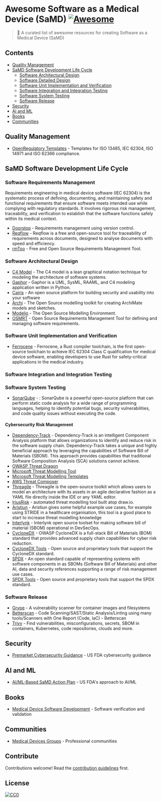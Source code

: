 
# Awesome Software as a Medical Device (SaMD) [![Awesome](https://awesome.re/badge.svg)](https://awesome.re)

> 🩻 A curated list of awesome resources for creating Software as a Medical Device (SaMD)

## Contents

- [Quality Management](#quality-management)
- [SaMD Software Development Life Cycle](#samd-sdlc)
	- [Software Architectural Design](#software-architectural-design)
	- [Software Detailed Design](#software-detailed-design)
	- [Software Unit Implementation and Verification](#software-unit-implemenation-and-verification)
	- [Software Integration and Integration Testing](#software-integration-and-integration-testing)
	- [Software System Testing](#software-system-testing)
	- [Software Release](#software-release)
- [Security](#security)
- [AI and ML](#ai-and-ml)
- [Books](#books)
- [Communities](#communities)


## Quality Management
- [OpenRegulatory Templates](https://github.com/openregulatory/templates) - Templates for ISO 13485, IEC 62304, ISO 14971 and ISO 62366 compliance.

## SaMD Software Development Life Cycle

### Software Requirements Management
Requirements engineering in medical device software (IEC 62304) is the systematic process of defining, documenting, and maintaining safety and functional requirements that ensure software meets intended use while complying with regulatory standards. It involves rigorous risk management, traceability, and verification to establish that the software functions safely within its medical context.
- [Doorstop](https://github.com/doorstop-dev/doorstop) - Requirements management using version control.
- [Reqflow](https://goeb.github.io/reqflow/) - Reqflow is a free and open-source tool for traceability of requirements across documents, designed to analyse documents with speed and efficiency.
- [rmToo](https://github.com/florath/rmtoo) - Free and Open Source Requirements Management Tool. 
### Software Architectural Design
- [C4 Model](https://c4model.com/) - The C4 model is a lean graphical notation technique for modeling the architecture of software systems.
- [Gaphor](https://gaphor.org/) - Gaphor is a UML, SysML, RAAML, and C4 modeling application written in Python.
- [Cairis](https://cairis.org/) - An open source platform for building security and usability into your software
- [Archi](https://www.archimatetool.com/) - The Open Source modelling toolkit for creating ArchiMate models and sketches.
- [Modelio](https://www.modelio.org/index.htm) - The Open Source Modelling Environment.
- [OSMRT](https://github.com/osrmt/osrmt) - Open Source Requirements Management Tool for defining and managing software requirements.


### Software Unit Implementation and Verification
- [Ferrocene](https://ferrocene.dev/en/) - Ferrocene, a Rust compiler toolchain, is the first open-source toolchain to achieve IEC 62304 Class C qualification for medical device software, enabling developers to use Rust for safety-critical applications in the medical industry.
### Software Integration and Integration Testing
### Software System Testing
- [SonarQube](https://github.com/SonarSource/sonarqube) - : SonarQube  is a powerful open-source platform that can perform static code analysis for a wide range of programming languages, helping to identify potential bugs, security vulnerabilities, and code quality issues without executing the code. 
#### Cybersecurity Risk Management
- [Dependency-Track](https://dependencytrack.org/) - Dependency-Track is an intelligent Component Analysis platform that allows organizations to identify and reduce risk in the software supply chain. Dependency-Track takes a unique and highly beneficial approach by leveraging the capabilities of Software Bill of Materials (SBOM). This approach provides capabilities that traditional Software Composition Analysis (SCA) solutions cannot achieve.
- [OWASP Threat Dragon](https://owasp.org/www-project-threat-dragon/)
- [Microsoft Threat Modelling Tool](https://learn.microsoft.com/en-us/azure/security/develop/threat-modeling-tool)
- [Microsoft Threat Modelling Templates](https://github.com/microsoft/threat-modeling-templates)
- [AWS Threat Composer](https://awslabs.github.io/threat-composer/workspaces/default/dashboard)
- [Threagile](https://threagile.io/) - Threagile is the open-source toolkit which allows users to model an architecture with its assets in an agile declarative fashion as a YAML file directly inside the IDE or any YAML editor.
- [IriusRisk](https://www.iriusrisk.com/community) - automated threat modelling tool built atop draw.io.
- [Aristiun](https://threat-modeling.com/) - Aristiun gives some helpful example use cases, for example using STRIDE in a healthcare organisation, this tool is a good place to start to increase threat modelling knowledge
- [Interlynk](https://github.com/interlynk-io) - Interlynk open source toolset for making software bill of material (SBOM) operational in DevSecOps.
- [CycloneDX](https://cyclonedx.org/) - OWASP CycloneDX is a full-stack Bill of Materials (BOM) standard that provides advanced supply chain capabilities for cyber risk reduction.
- [CycloneDX Tools](https://cyclonedx.org/tool-center/) - Open source and proprietary tools that support the CycloneDX standard.
- [SPDX](https://spdx.dev/) - An open standard capable of representing systems with software components in as SBOMs (Software Bill of Materials) and other AI, data and security references supporting a range of risk management use cases.
- [SPDX Tools](https://spdx.dev/use/spdx-tools/) - Open source and proprietary tools that support the SPDX standard.


### Software Release
- [Grype](https://github.com/anchore/grype) - A vulnerability scanner for container images and filesystems
- [Betterscan](https://github.com/tcosolutions/betterscan) - Code Scanning/SAST/Static Analysis/Linting using many tools/Scanners with One Report (Code, IaC) - Betterscan
- [Trivy](https://github.com/aquasecurity/trivy) - Find vulnerabilities, misconfigurations, secrets, SBOM in containers, Kubernetes, code repositories, clouds and more.


## Security

- [Premarket Cybersecurity Guidance](https://www.fda.gov/regulatory-information/search-fda-guidance-documents/content-premarket-submissions-management-cybersecurity-medical-devices) - US FDA cybersecurity guidance

## AI and ML

- [AI/ML-Based SaMD Action Plan](https://www.fda.gov/medical-devices/software-medical-device-samd/artificial-intelligence-and-machine-learning-software-medical-device) - US FDA's approach to AI/ML

## Books

- [Medical Device Software Development](https://www.crcpress.com/Medical-Device-Software-Verification-Validation-and-Compliance/Vogel/p/book/9781439806661) - Software verification and validation

## Communities

- [Medical Devices Groups](https://www.linkedin.com/groups/78665/) - Professional communities


## Contribute

Contributions welcome! Read the [contribution guidelines](contributing.md) first.

## License

[![CC0](https://mirrors.creativecommons.org/presskit/buttons/88x31/svg/cc-zero.svg)](https://creativecommons.org/publicdomain/zero/1.0/)
